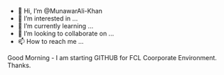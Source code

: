 - 👋 Hi, I’m @MunawarAli-Khan
- 👀 I’m interested in ...
- 🌱 I’m currently learning ...
- 💞️ I’m looking to collaborate on ...
- 📫 How to reach me ...

<!---
MunawarAli-Khan/MunawarAli-Khan is a ✨ special ✨ repository because its `README.md` (this file) appears on your GitHub profile.
You can click the Preview link to take a look at your changes.
--->
Good Morning - I am starting GITHUB for FCL Coorporate Environment.
Thanks.
